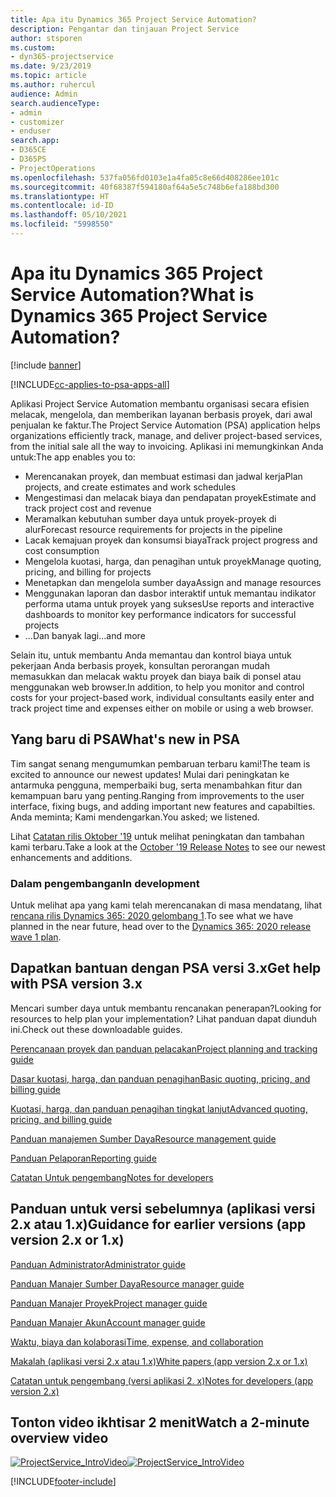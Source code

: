 ```yaml
---
title: Apa itu Dynamics 365 Project Service Automation?
description: Pengantar dan tinjauan Project Service
author: stsporen
ms.custom:
- dyn365-projectservice
ms.date: 9/23/2019
ms.topic: article
ms.author: ruhercul
audience: Admin
search.audienceType:
- admin
- customizer
- enduser
search.app:
- D365CE
- D365PS
- ProjectOperations
ms.openlocfilehash: 537fa056fd0103e1a4fa05c8e66d408286ee101c
ms.sourcegitcommit: 40f68387f594180af64a5e5c748b6efa188bd300
ms.translationtype: HT
ms.contentlocale: id-ID
ms.lasthandoff: 05/10/2021
ms.locfileid: "5998550"
---
```

# <a name="what-is-dynamics-365-project-service-automation"></a><span data-ttu-id="c05a6-103">Apa itu Dynamics 365 Project Service Automation?</span><span class="sxs-lookup"><span data-stu-id="c05a6-103">What is Dynamics 365 Project Service Automation?</span></span>

[!include [banner](../includes/psa-now-project-operations.md)]

[!INCLUDE[cc-applies-to-psa-apps-all](../includes/cc-applies-to-psa-apps-all.md)]

<span data-ttu-id="c05a6-104">Aplikasi Project Service Automation membantu organisasi secara efisien melacak, mengelola, dan memberikan layanan berbasis proyek, dari awal penjualan ke faktur.</span><span class="sxs-lookup"><span data-stu-id="c05a6-104">The Project Service Automation (PSA) application helps organizations efficiently track, manage, and deliver project-based services, from the initial sale all the way to invoicing.</span></span> <span data-ttu-id="c05a6-105">Aplikasi ini memungkinkan Anda untuk:</span><span class="sxs-lookup"><span data-stu-id="c05a6-105">The app enables you to:</span></span>

- <span data-ttu-id="c05a6-106">Merencanakan proyek, dan membuat estimasi dan jadwal kerja</span><span class="sxs-lookup"><span data-stu-id="c05a6-106">Plan projects, and create estimates and work schedules</span></span>
- <span data-ttu-id="c05a6-107">Mengestimasi dan melacak biaya dan pendapatan proyek</span><span class="sxs-lookup"><span data-stu-id="c05a6-107">Estimate and track project cost and revenue</span></span>
- <span data-ttu-id="c05a6-108">Meramalkan kebutuhan sumber daya untuk proyek-proyek di alur</span><span class="sxs-lookup"><span data-stu-id="c05a6-108">Forecast resource requirements for projects in the pipeline</span></span>
- <span data-ttu-id="c05a6-109">Lacak kemajuan proyek dan konsumsi biaya</span><span class="sxs-lookup"><span data-stu-id="c05a6-109">Track project progress and cost consumption</span></span>
- <span data-ttu-id="c05a6-110">Mengelola kuotasi, harga, dan penagihan untuk proyek</span><span class="sxs-lookup"><span data-stu-id="c05a6-110">Manage quoting, pricing, and billing for projects</span></span>
- <span data-ttu-id="c05a6-111">Menetapkan dan mengelola sumber daya</span><span class="sxs-lookup"><span data-stu-id="c05a6-111">Assign and manage resources</span></span>
- <span data-ttu-id="c05a6-112">Menggunakan laporan dan dasbor interaktif untuk memantau indikator performa utama untuk proyek yang sukses</span><span class="sxs-lookup"><span data-stu-id="c05a6-112">Use reports and interactive dashboards to monitor key performance indicators for successful projects</span></span>
- <span data-ttu-id="c05a6-113">...Dan banyak lagi</span><span class="sxs-lookup"><span data-stu-id="c05a6-113">...and more</span></span>

<span data-ttu-id="c05a6-114">Selain itu, untuk membantu Anda memantau dan kontrol biaya untuk pekerjaan Anda berbasis proyek, konsultan perorangan mudah memasukkan dan melacak waktu proyek dan biaya baik di ponsel atau menggunakan web browser.</span><span class="sxs-lookup"><span data-stu-id="c05a6-114">In addition, to help you monitor and control costs for your project-based work, individual consultants easily enter and track project time and expenses either on mobile or using a web browser.</span></span>

## <a name="whats-new-in-psa"></a><span data-ttu-id="c05a6-115">Yang baru di PSA</span><span class="sxs-lookup"><span data-stu-id="c05a6-115">What's new in PSA</span></span>
<span data-ttu-id="c05a6-116">Tim sangat senang mengumumkan pembaruan terbaru kami!</span><span class="sxs-lookup"><span data-stu-id="c05a6-116">The team is excited to announce our newest updates!</span></span> <span data-ttu-id="c05a6-117">Mulai dari peningkatan ke antarmuka pengguna, memperbaiki bug, serta menambahkan fitur dan kemampuan baru yang penting.</span><span class="sxs-lookup"><span data-stu-id="c05a6-117">Ranging from improvements to the user interface, fixing bugs, and adding important new features and capabilties.</span></span> <span data-ttu-id="c05a6-118">Anda meminta; Kami mendengarkan.</span><span class="sxs-lookup"><span data-stu-id="c05a6-118">You asked; we listened.</span></span>

<span data-ttu-id="c05a6-119">Lihat [Catatan rilis Oktober '19](/dynamics365-release-plan/2019wave2/index) untuk melihat peningkatan dan tambahan kami terbaru.</span><span class="sxs-lookup"><span data-stu-id="c05a6-119">Take a look at the [October '19 Release Notes](/dynamics365-release-plan/2019wave2/index) to see our newest enhancements and additions.</span></span>

### <a name="in-development"></a><span data-ttu-id="c05a6-120">Dalam pengembangan</span><span class="sxs-lookup"><span data-stu-id="c05a6-120">In development</span></span>
<span data-ttu-id="c05a6-121">Untuk melihat apa yang kami telah merencanakan di masa mendatang, lihat [rencana rilis Dynamics 365: 2020 gelombang 1](/dynamics365-release-plan/2020wave1/index).</span><span class="sxs-lookup"><span data-stu-id="c05a6-121">To see what we have planned in the near future, head over to the [Dynamics 365: 2020 release wave 1 plan](/dynamics365-release-plan/2020wave1/index).</span></span>

## <a name="get-help-with-psa-version-3x"></a><span data-ttu-id="c05a6-122">Dapatkan bantuan dengan PSA versi 3.x</span><span class="sxs-lookup"><span data-stu-id="c05a6-122">Get help with PSA version 3.x</span></span>
<span data-ttu-id="c05a6-123">Mencari sumber daya untuk membantu rencanakan penerapan?</span><span class="sxs-lookup"><span data-stu-id="c05a6-123">Looking for resources to help plan your implementation?</span></span> <span data-ttu-id="c05a6-124">Lihat panduan dapat diunduh ini.</span><span class="sxs-lookup"><span data-stu-id="c05a6-124">Check out these downloadable guides.</span></span>

 [<span data-ttu-id="c05a6-125">Perencanaan proyek dan panduan pelacakan</span><span class="sxs-lookup"><span data-stu-id="c05a6-125">Project planning and tracking guide</span></span>](../psa/implementation-guides/project-planning-tracking.md)

 [<span data-ttu-id="c05a6-126">Dasar kuotasi, harga, dan panduan penagihan</span><span class="sxs-lookup"><span data-stu-id="c05a6-126">Basic quoting, pricing, and billing guide</span></span>](../psa/implementation-guides/begin-quoting-pricing-billing.md)

 [<span data-ttu-id="c05a6-127">Kuotasi, harga, dan panduan penagihan tingkat lanjut</span><span class="sxs-lookup"><span data-stu-id="c05a6-127">Advanced quoting, pricing, and billing guide</span></span>](../psa/implementation-guides/adv-quoting-pricing-billing.md)

 [<span data-ttu-id="c05a6-128">Panduan manajemen Sumber Daya</span><span class="sxs-lookup"><span data-stu-id="c05a6-128">Resource management guide</span></span>](../psa/implementation-guides/resource-management-guide.md)

 [<span data-ttu-id="c05a6-129">Panduan Pelaporan</span><span class="sxs-lookup"><span data-stu-id="c05a6-129">Reporting guide</span></span>](../psa/implementation-guides/reporting-guide.md)

 [<span data-ttu-id="c05a6-130">Catatan Untuk pengembang</span><span class="sxs-lookup"><span data-stu-id="c05a6-130">Notes for developers</span></span>](../psa/developer-guides/overview-dev-notes-v3.x.md)

## <a name="guidance-for-earlier-versions-app-version-2x-or-1x"></a><span data-ttu-id="c05a6-131">Panduan untuk versi sebelumnya (aplikasi versi 2.x atau 1.x)</span><span class="sxs-lookup"><span data-stu-id="c05a6-131">Guidance for earlier versions (app version 2.x or 1.x)</span></span>
 [<span data-ttu-id="c05a6-132">Panduan Administrator</span><span class="sxs-lookup"><span data-stu-id="c05a6-132">Administrator guide</span></span>](../psa/admin-guide.md)

 [<span data-ttu-id="c05a6-133">Panduan Manajer Sumber Daya</span><span class="sxs-lookup"><span data-stu-id="c05a6-133">Resource manager guide</span></span>](../psa/resource-manager-guide.md)

 [<span data-ttu-id="c05a6-134">Panduan Manajer Proyek</span><span class="sxs-lookup"><span data-stu-id="c05a6-134">Project manager guide</span></span>](../psa/project-manager-guide.md)

 [<span data-ttu-id="c05a6-135">Panduan Manajer Akun</span><span class="sxs-lookup"><span data-stu-id="c05a6-135">Account manager guide</span></span>](../psa/account-manager-guide.md)

 [<span data-ttu-id="c05a6-136">Waktu, biaya dan kolaborasi</span><span class="sxs-lookup"><span data-stu-id="c05a6-136">Time, expense, and collaboration</span></span>](../psa/time-expense-collaboration-guide.md)

 [<span data-ttu-id="c05a6-137">Makalah (aplikasi versi 2.x atau 1.x)</span><span class="sxs-lookup"><span data-stu-id="c05a6-137">White papers (app version 2.x or 1.x)</span></span>](../psa/white-papers.md)

 [<span data-ttu-id="c05a6-138">Catatan untuk pengembang (versi aplikasi 2. x)</span><span class="sxs-lookup"><span data-stu-id="c05a6-138">Notes for developers (app version 2.x)</span></span>](../psa/developer-guides/add-custom-qoi-forms-v2.x.md)

 ## <a name="watch-a-2-minute-overview-video"></a><span data-ttu-id="c05a6-139">Tonton video ikhtisar 2 menit</span><span class="sxs-lookup"><span data-stu-id="c05a6-139">Watch a 2-minute overview video</span></span>
 <a name="heroArea"></a> <span data-ttu-id="c05a6-140">[![ProjectService_IntroVideo](../psa/media/project-service-intro-video.png "ProjectService_IntroVideo")](https://go.microsoft.com/fwlink/p/?LinkId=799457)</span><span class="sxs-lookup"><span data-stu-id="c05a6-140">[![ProjectService_IntroVideo](../psa/media/project-service-intro-video.png "ProjectService_IntroVideo")](https://go.microsoft.com/fwlink/p/?LinkId=799457)</span></span>




[!INCLUDE[footer-include](../includes/footer-banner.md)]